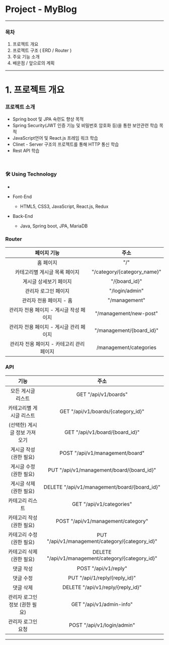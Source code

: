 # Project - MyBlog 

-----

### 목차

1. 프로젝트 개요
2. 프로젝트 구조 ( ERD / Router )
3. 주요 기능 소개
4. 배운점 / 앞으로의 계획

-----

# 1. 프로젝트 개요

### 	프로젝트 소개

- Spring boot 및 JPA 숙련도 향상 목적
- Spring Security(JWT 인증 기능 및 비밀번호 암호화 등)을 통한 보안관련 학습 목적
- JavaScript언어 및 React.js 프레임 워크 학습
- Clinet - Server 구조의 프로젝트를 통해 HTTP 통신 학습
- Rest API 학습

​	

### 🛠️ Using Technology

- 
  
- Font-End
  - HTML5, CSS3, JavaScript, React.js, Redux

- Back-End
  - Java, Spring boot, JPA, MariaDB 

### Router

|                페이지 기능                |            주소             |
| :---------------------------------------: | :-------------------------: |
|                 홈 페이지                 |             "/"             |
|       카테고리별 게시글 목록 페이지       | "/category/{category_name}" |
|          게시글 상세보기 페이지           |        "/{board_id}"        |
|           관리자 로그인 페이지            |       "/login/admin"        |
|          관리자 전용 페이지 - 홈          |        "/management"        |
|  관리자 전용 페이지 - 게시글 작성 페이지  |   "/management/new-post"    |
|  관리자 전용 페이지 - 게시글 관리 페이지  |  "/management/{board_id}"   |
| 관리자 전용 페이지 - 카테고리 관리 페이지 |   /management/categories    |

### API

|              기능              |                         주소                         |
| :----------------------------: |:--------------------------------------------------:|
|       모든 게시글 리스트       |                GET "/api/v1/boards"                |
|    카테고리별 게시글 리스트    |         GET "/api/v1/boards/{category_id}"         |
| (선택한) 게시글 정보 가져오기  |           GET "/api/v1/board/{board_id}"           |
|    게시글 작성 (권한 필요)     |          POST "/api/v1/management/board"           |
|    게시글 수정 (권한 필요)     |     PUT "/api/v1/management/board/{board_id}"     |
|    게시글 삭제 (권한 필요)     |    DELETE "/api/v1/management/board/{board_id}"    |
|        카테고리 리스트         |              GET "/api/v1/categories"              |
|   카테고리 작성 (권한 필요)    |         POST "/api/v1/management/category"         |
|   카테고리 수정 (권한 필요)    |  PUT "/api/v1/management/category/{category_id}"   |
|   카테고리 삭제 (권한 필요)    | DELETE "/api/v1/management/category/{category_id}" |
|           댓글 작성            |                POST "/api/v1/reply"                |
|           댓글 수정            |           PUT "/api/1/reply/{reply_id}"           |
|           댓글 삭제            |         DELETE "/api/v1/reply/{reply_id}"          |
| 관리자 로그인 정보 (권한 필요) |              GET "/api/v1/admin-info"              |
|       관리자 로그인 요청       |             POST "/api/v1/login/admin"             |

------

